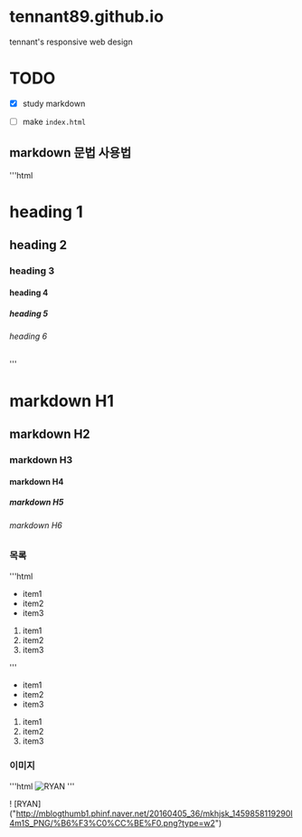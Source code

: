# tennant89.github.io
tennant's responsive web design



# TODO
- [x] study markdown
- [ ] make `index.html`


## markdown 문법 사용법

<!-- '''css -->
<!-- '''js -->
'''html

<h1>heading 1</h1>
<h2>heading 2</h2>
<h3>heading 3</h3>
<h4>heading 4</h4>
<h5>heading 5</h5>
<h6>heading 6</h6>
'''

# markdown H1
## markdown H2
### markdown H3
#### markdown H4
##### markdown H5
###### markdown H6


### 목록

'''html
<ul>
	<li>item1</li>
	<li>item2</li>
	<li>item3</li>
</ul>

<ol>
	<li>item1</li>
	<li>item2</li>
	<li>item3</li>
</ol>

'''


- item1
- item2
- item3


1. item1
1. item2
1. item3


### 이미지

'''html
<img src="http://mblogthumb1.phinf.naver.net/20160405_36/mkhjsk_1459858119290I4m1S_PNG/%B6%F3%C0%CC%BE%F0.png?type=w2" alt="RYAN">
'''

! [RYAN] ("http://mblogthumb1.phinf.naver.net/20160405_36/mkhjsk_1459858119290I4m1S_PNG/%B6%F3%C0%CC%BE%F0.png?type=w2")